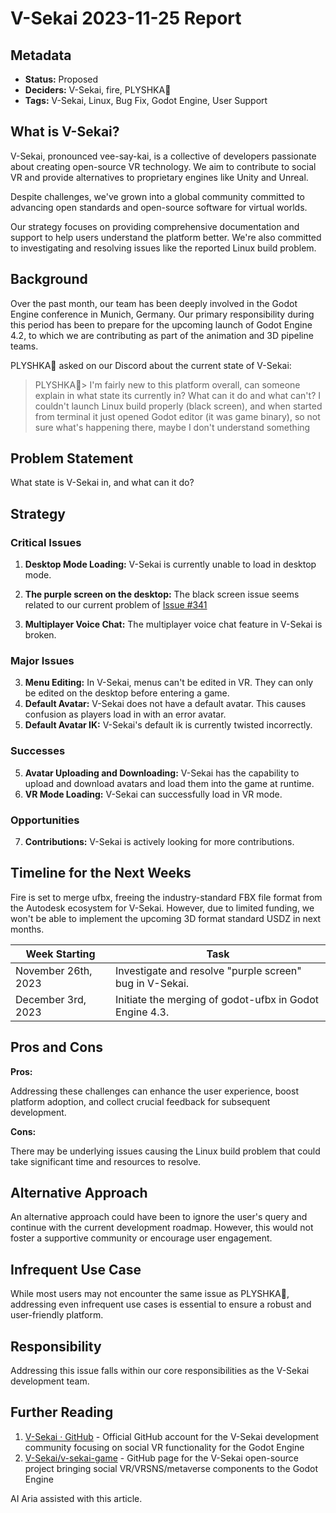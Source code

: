 # V-Sekai 2023-11-25 Report

## Metadata

- **Status:** Proposed
- **Deciders:** V-Sekai, fire, PLYSHKA🐧
- **Tags:** V-Sekai, Linux, Bug Fix, Godot Engine, User Support

## What is V-Sekai?

V-Sekai, pronounced vee-say-kai, is a collective of developers passionate about creating open-source VR technology. We aim to contribute to social VR and provide alternatives to proprietary engines like Unity and Unreal.

Despite challenges, we've grown into a global community committed to advancing open standards and open-source software for virtual worlds.

Our strategy focuses on providing comprehensive documentation and support to help users understand the platform better. We're also committed to investigating and resolving issues like the reported Linux build problem.

## Background

Over the past month, our team has been deeply involved in the Godot Engine conference in Munich, Germany. Our primary responsibility during this period has been to prepare for the upcoming launch of Godot Engine 4.2, to which we are contributing as part of the animation and 3D pipeline teams.

PLYSHKA🐧 asked on our Discord about the current state of V-Sekai:

> PLYSHKA🐧> I'm fairly new to this platform overall, can someone explain in what state its currently in? What can it do and what can't? I couldn't launch Linux build properly (black screen), and when started from terminal it just opened Godot editor (it was game binary), so not sure what's happening there, maybe I don't understand something

## Problem Statement

What state is V-Sekai in, and what can it do?

## Strategy

### Critical Issues

1. **Desktop Mode Loading:** V-Sekai is currently unable to load in desktop mode.

2. **The purple screen on the desktop:** The black screen issue seems related to our current problem of [Issue #341](https://github.com/V-Sekai/v-sekai-game/issues/341)

3. **Multiplayer Voice Chat:** The multiplayer voice chat feature in V-Sekai is broken.

### Major Issues

3. **Menu Editing:** In V-Sekai, menus can't be edited in VR. They can only be edited on the desktop before entering a game.
4. **Default Avatar:** V-Sekai does not have a default avatar. This causes confusion as players load in with an error avatar.
4. **Default Avatar IK:** V-Sekai's default ik is currently twisted incorrectly.

### Successes

5. **Avatar Uploading and Downloading:** V-Sekai has the capability to upload and download avatars and load them into the game at runtime.
6. **VR Mode Loading:** V-Sekai can successfully load in VR mode.

### Opportunities

7. **Contributions:** V-Sekai is actively looking for more contributions.

## Timeline for the Next Weeks

Fire is set to merge ufbx, freeing the industry-standard FBX file format from the Autodesk ecosystem for V-Sekai. However, due to limited funding, we won't be able to implement the upcoming 3D format standard USDZ in next months.

| Week Starting       | Task                                                    |
| ------------------- | ------------------------------------------------------- |
| November 26th, 2023 | Investigate and resolve "purple screen" bug in V-Sekai. |
| December 3rd, 2023  | Initiate the merging of godot-ufbx in Godot Engine 4.3. |

## Pros and Cons

**Pros:**

Addressing these challenges can enhance the user experience, boost platform adoption, and collect crucial feedback for subsequent development.

**Cons:**

There may be underlying issues causing the Linux build problem that could take significant time and resources to resolve.

## Alternative Approach

An alternative approach could have been to ignore the user's query and continue with the current development roadmap. However, this would not foster a supportive community or encourage user engagement.

## Infrequent Use Case

While most users may not encounter the same issue as PLYSHKA🐧, addressing even infrequent use cases is essential to ensure a robust and user-friendly platform.

## Responsibility

Addressing this issue falls within our core responsibilities as the V-Sekai development team.

## Further Reading

1. [V-Sekai · GitHub](https://github.com/v-sekai) - Official GitHub account for the V-Sekai development community focusing on social VR functionality for the Godot Engine
2. [V-Sekai/v-sekai-game](https://github.com/v-sekai/v-sekai-game) - GitHub page for the V-Sekai open-source project bringing social VR/VRSNS/metaverse components to the Godot Engine

AI Aria assisted with this article.
